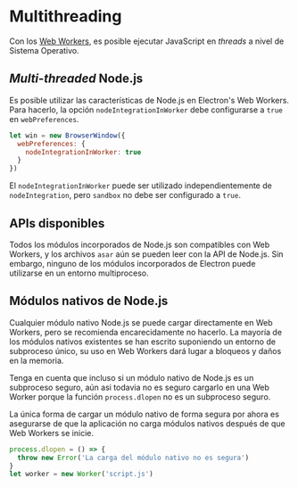 # Multithreading

Con los [Web Workers](https://developer.mozilla.org/en/docs/Web/API/Web_Workers_API/Using_web_workers), es posible ejecutar JavaScript en *threads* a nivel de Sistema Operativo.

## *Multi-threaded* Node.js

Es posible utilizar las características de Node.js en Electron's Web Workers. Para hacerlo, la opción `nodeIntegrationInWorker` debe configurarse a `true` en `webPreferences`.

```javascript
let win = new BrowserWindow({
  webPreferences: {
    nodeIntegrationInWorker: true
  }
})
```

El `nodeIntegrationInWorker` puede ser utilizado independientemente de `nodeIntegration`, pero `sandbox` no debe ser configurado a `true`.

## APIs disponibles

Todos los módulos incorporados de Node.js son compatibles con Web Workers, y los archivos `asar` aún se pueden leer con la API de Node.js. Sin embargo, ninguno de los módulos incorporados de Electron puede utilizarse en un entorno multiproceso.

## Módulos nativos de Node.js

Cualquier módulo nativo Node.js se puede cargar directamente en Web Workers, pero se recomienda encarecidamente no hacerlo. La mayoría de los módulos nativos existentes se han escrito suponiendo un entorno de subproceso único, su uso en Web Workers dará lugar a bloqueos y daños en la memoria.

Tenga en cuenta que incluso si un módulo nativo de Node.js es un subproceso seguro, aún asi todavia no es seguro cargarlo en una Web Worker porque la función `process.dlopen` no es un subproceso seguro.

La única forma de cargar un módulo nativo de forma segura por ahora es asegurarse de que la aplicación no carga módulos nativos después de que Web Workers se inicie.

```javascript
process.dlopen = () => {
  throw new Error('La carga del módulo nativo no es segura')
}
let worker = new Worker('script.js')
```
